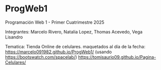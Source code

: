 # ProgWeb1
Programación Web 1 - Primer Cuatrimestre 2025

Integrantes:
Marcelo Rivero,
Natalia Lopez,
Thomas Acevedo,
Vega Lisandro

Tematica: Tienda Online de celulares.
maquetados al día de la fecha: 
https://marcelo091982.github.io/ProgWeb1/ (usando https://bootswatch.com/spacelab/)
https://tomisaurio09.github.io/Pagina-Celulares/
